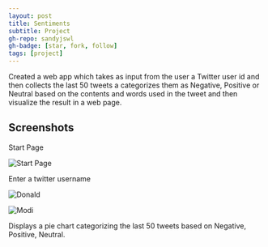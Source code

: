 ```yaml
---
layout: post
title: Sentiments
subtitle: Project
gh-repo: sandyjswl
gh-badge: [star, fork, follow]
tags: [project]
---
```



Created a web app which takes as input from the user a Twitter user id and then collects the last 50 tweets a categorizes them as Negative, Positive or Neutral based on the contents and words used in the tweet and then visualize the result in a web page.

## Screenshots

Start Page

![Start Page](https://i.imgur.com/3IYW6i4.png)

Enter a twitter username

![Donald](https://i.imgur.com/HVzhD0H.png)

![Modi](https://i.imgur.com/nx8v3TA.png)

Displays a pie chart categorizing the last 50 tweets based on Negative, Positive, Neutral. 

